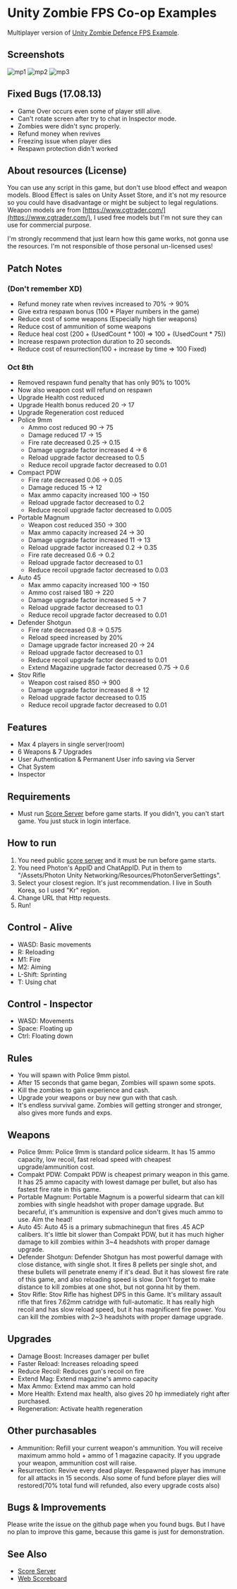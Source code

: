 # Unity Zombie FPS Co-op Examples
Multiplayer version of [Unity Zombie Defence FPS Example](https://github.com/rico345100/unity-zombie-defence-fps-example).


## Screenshots
![mp1](mp1.png)
![mp2](mp2.png)
![mp3](mp3.png)


## Fixed Bugs (17.08.13)
- Game Over occurs even some of player still alive.
- Can't rotate screen after try to chat in Inspector mode.
- Zombies were didn't sync properly.
- Refund money when revives
- Freezing issue when player dies
- Respawn protection didn't worked


## About resources (License)
You can use any script in this game, but don't use blood effect and weapon models.
Blood Effect is sales on Unity Asset Store, and it's not my resource so you could have disadvantage or might be subject to legal regulations.
Weapon models are from [https://www.cgtrader.com/](https://www.cgtrader.com/), I used free models but I'm not sure they can use for commercial purpose.

I'm strongly recommend that just learn how this game works, not gonna use the resources.
I'm not responsible of those personal un-licensed uses!


## Patch Notes
### (Don't remember XD)
- Refund money rate when revives increased to 70% -> 90%
- Give extra respawn bonus (100 * Player numbers in the game)
- Reduce cost of some weapons (Especially high tier weapons)
- Reduce cost of ammunition of some weapons
- Reduce heal cost (200 + (UsedCount * 100) => 100 + (UsedCount * 75))
- Increase respawn protection duration to 20 seconds.
- Reduce cost of resurrection(100 + increase by time => 100 Fixed)

### Oct 8th
- Removed respawn fund penalty that has only 90% to 100%
- Now also weapon cost will refund on respawn
- Upgrade Health cost reduced
- Upgrade Health bonus reduced 20 -> 17
- Upgrade Regeneration cost reduced
- Police 9mm
    - Ammo cost reduced 90 -> 75
    - Damage reduced 17 -> 15
    - Fire rate decreased 0.25 -> 0.15
    - Damage upgrade factor increased 4 -> 6
    - Reload upgrade factor decreased to 0.5
    - Reduce recoil upgrade factor decreased to 0.01
- Compact PDW
    - Fire rate decreased 0.06 -> 0.05
    - Damage reduced 15 -> 12
    - Max ammo capacity increased 100 -> 150
    - Reload upgrade factor decreased to 0.2
    - Reduce recoil upgrade factor decreased to 0.005
- Portable Magnum
    - Weapon cost reduced 350 -> 300
    - Max ammo capacity increased 24 -> 30
    - Damage upgrade factor increased 11 -> 13
    - Reload upgrade factor increased 0.2 -> 0.35
    - Fire rate decreased 0.6 -> 0.2
    - Reload upgrade factor decreased to 0.1
    - Reduce recoil upgrade factor decreased to 0.03
- Auto 45
    - Max ammo capacity increased 100 -> 150
    - Ammo cost raised 180 -> 220
    - Damage upgrade factor increased 5 -> 7
    - Reload upgrade factor decreased to 0.1
    - Reduce recoil upgrade factor decreased to 0.01
- Defender Shotgun
    - Fire rate decreased 0.8 -> 0.575
    - Reload speed increased by 20%
    - Damage upgrade factor increased 20 -> 24
    - Reload upgrade factor decreased to 0.1
    - Reduce recoil upgrade factor decreased to 0.01
    - Extend Magazine upgrade factor decreased 0.75 -> 0.6
- Stov Rifle
    - Weapon cost raised 850 -> 900
    - Damage upgrade factor increased 8 -> 12
    - Reload upgrade factor decreased to 0.15
    - Reduce recoil upgrade factor decreased to 0.01


## Features
- Max 4 players in single server(room)
- 6 Weapons & 7 Upgrades
- User Authentication & Permanent User info saving via Server
- Chat System
- Inspector


## Requirements
- Must run [Score Server](https://github.com/rico345100/unity-zombie-defense-fps-multiplayer-score-server) before game starts. If you didn't, you can't start game. You just stuck in login interface.


## How to run
1. You need public [score server](https://github.com/rico345100/unity-zombie-defense-fps-multiplayer-score-server) and it must be run before game starts.
2. You need Photon's AppID and ChatAppID. Put in them to "/Assets/Photon Unity Networking/Resources/PhotonServerSettings".
3. Select your closest region. It's just recommendation. I live in South Korea, so I used "Kr" region.
4. Change URL that Http requests.
5. Run!


## Control - Alive
- WASD: Basic movements
- R: Reloading
- M1: Fire
- M2: Aiming
- L-Shift: Sprinting
- T: Using chat


## Control - Inspector
- WASD: Movements
- Space: Floating up
- Ctrl: Floating down


## Rules
- You will spawn with Police 9mm pistol.
- After 15 seconds that game began, Zombies will spawn some spots.
- Kill the zombies to gain experience and cash.
- Upgrade your weapons or buy new gun with that cash.
- It's endless survival game. Zombies will getting stronger and stronger, also gives more funds and exps.


## Weapons
- Police 9mm: Police 9mm is standard police sidearm. It has 15 ammo capacity, low recoil, fast reload speed with cheapest upgrade/ammunition cost.
- Compakt PDW: Compakt PDW is cheapest primary weapon in this game. It has 25 ammo capacity with lowest damage per bullet, but also has fastest fire rate in this game.
- Portable Magnum: Portable Magnum is a powerful sidearm that can kill zombies with single headshot with proper damage upgrade. But becareful, it's ammunition is expensive and don't gives much ammo to use. Aim the head!
- Auto 45: Auto 45 is a primary submachinegun that fires .45 ACP calibers. It's little bit slower than Compakt PDW, but it has much higher damage to kill zombies within 3~4 headshots with proper damage upgrade.
- Defender Shotgun: Defender Shotgun has most powerful damage with close distance, with single shot. It fires 8 pellets per single shot, and these bullets will penetrate enemy if it's dead. But it has slowest fire rate of this game, and also reloading speed is slow. Don't forget to make distance to kill zombies at one shot, but not gonna hit by them.
- Stov Rifle: Stov Rifle has highest DPS in this Game. It's military assault rifle that fires 7.62mm catridge with full-automatic. It has really high recoil and has slow reload speed, but it has magnificent fire power. You can kill the zombies with 2~3 headshots with proper damage upgrade.


## Upgrades
- Damage Boost: Increases damager per bullet
- Faster Reload: Increases reloading speed
- Reduce Recoil: Reduces gun's recoil on fire
- Extend Mag: Extend magazine's ammo capacity
- Max Ammo: Extend max ammo can hold
- More Health: Extend max health, also gives 20 hp immediately right after purchased.
- Regeneration: Activate health regeneration


## Other purchasables
- Ammunition: Refill your current weapon's ammunition. You will receive maximum ammo hold + ammo of 1 magazine capacity. If you upgrade your weapon, ammunition cost will raise.
- Resurrection: Revive every dead player. Respawned player has immune for all attacks in 15 seconds. Also some of fund before player dies will restored(70% total fund will refunded, also every upgrade costs also)


## Bugs & Improvements
Please write the issue on the github page when you found bugs. But I have no plan to improve this game, because this game is just for demonstration.


## See Also
- [Score Server](https://github.com/rico345100/unity-zombie-defense-fps-multiplayer-score-server)
- [Web Scoreboard](https://github.com/rico345100/unity-zombie-defense-fps-multiplayer-scoreboard)
